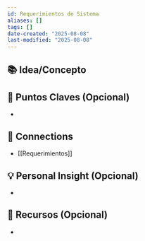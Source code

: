 ```yaml
---
id: Requerimientos de Sistema
aliases: []
tags: []
date-created: "2025-08-08"
last-modified: "2025-08-08"
---
```




## 📚 Idea/Concepto 


## 📌 Puntos Claves (Opcional)
- 

## 🔗 Connections
- [[Requerimientos]]

## 💡 Personal Insight (Opcional)
- 
## 🧾 Recursos (Opcional)
- 

